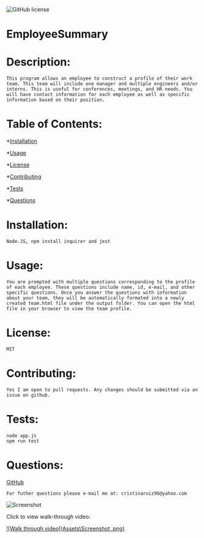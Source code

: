 
![GitHub license](https://img.shields.io/badge/license-MIT-orange.svg)    
# EmployeeSummary
# Description: 

    This program allows an employee to construct a profile of their work team. This team will include one manager and multiple engineers and/or interns. This is useful for conferences, meetings, and HR needs. You will have contact information for each employee as well as specific information based on their position.

# Table of Contents: 
*[Installation](#installation)

*[Usage](#usage)

*[License](#license)

*[Contributing](#contributing)

*[Tests](#tests)

*[Questions](#questions)

# Installation: 

    Node.JS, npm install inquirer and jest

# Usage: 

    You are prompted with multiple questions corresponding to the profile of each employee. These questions include name, id, e-mail, and other specific questions. Once you answer the questions with information about your team, they will be automatically formated into a newly created team.html file under the output folder. You can open the html file in your browser to view the team profile.
# License: 

    MIT

# Contributing: 

    Yes I am open to pull requests. Any changes should be submitted via an issue on github.

# Tests: 

    node app.js
    npm run test

# Questions: 

<a href="https://www.github.com/cristinaruiz21">GitHub</a>

    For futher questions please e-mail me at: cristinaruiz96@yahoo.com
    

![Screenshot ](https://user-images.githubusercontent.com/64928939/96667200-34c1e100-131e-11eb-9df8-469a039a85d8.png)


Click to view walk-through video:

[![Walk through video](Assets\Screenshot .png)](https://drive.google.com/file/d/13XAoRvHx_2QDakuaWa9Dfa6hIfSnDBsl/view)